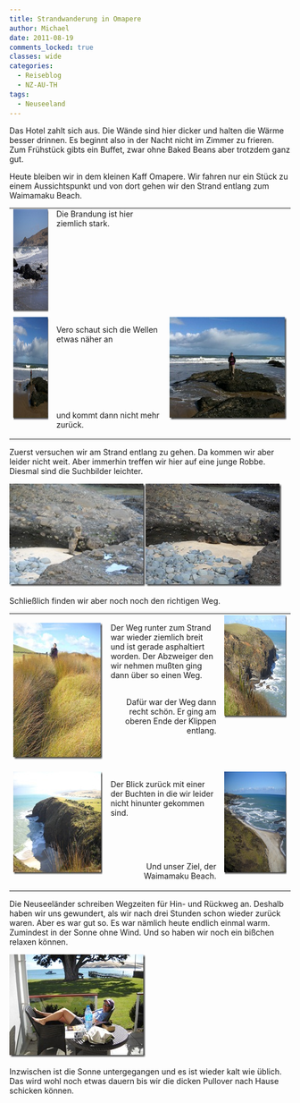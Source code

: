 ```yaml
---
title: Strandwanderung in Omapere
author: Michael
date: 2011-08-19
comments_locked: true
classes: wide
categories:
  - Reiseblog
  - NZ-AU-TH
tags:
  - Neuseeland
---
```


<p>Das Hotel zahlt sich aus. Die Wände sind hier dicker und halten die Wärme besser drinnen. Es beginnt also in der Nacht nicht im Zimmer zu frieren. Zum Frühstück gibts ein Buffet, zwar ohne Baked Beans aber trotzdem ganz gut.</p>  <p>Heute bleiben wir in dem kleinen Kaff Omapere. Wir fahren nur ein Stück zu einem Aussichtspunkt und von dort gehen wir den Strand entlang zum Waimamaku Beach.</p>  <table border="0" cellspacing="0" cellpadding="2" width="661"><tbody>     <tr>       <td valign="top" width="95"><a href="/assets/images/2011/08/DSCN0862.jpg"><img src="/assets/images/2011/08/DSCN0862_thumb.jpg" width="244" height="184" alt="DSCN0862" border="0" /></a></td>        <td valign="top" width="250">Die Brandung ist hier ziemlich stark.</td>        <td valign="top" width="314">&#160;</td>     </tr>      <tr>       <td valign="top" width="95"><a href="/assets/images/2011/08/IMG_0769.jpg"><img src="/assets/images/2011/08/IMG_0769_thumb.jpg" width="244" height="184" alt="IMG_0769" border="0" /></a></td>        <td valign="top" width="251">         <p align="left">Vero schaut sich die Wellen etwas näher an            <br />            <br />            <br />            <br />            <br />            <br />            <br />            <br />und kommt dann nicht mehr zurück.</p>       </td>        <td valign="top" width="314"><a href="/assets/images/2011/08/IMG_0770.jpg"><img src="/assets/images/2011/08/IMG_0770_thumb.jpg" width="244" height="184" alt="IMG_0770" border="0" /></a></td>     </tr>   </tbody></table>  <p>Zuerst versuchen wir am Strand entlang zu gehen. Da kommen wir aber leider nicht weit. Aber immerhin treffen wir hier auf eine junge Robbe. Diesmal sind die Suchbilder leichter.</p>  <p><a href="/assets/images/2011/08/DSCN0863.jpg"><img src="/assets/images/2011/08/DSCN0863_thumb.jpg" width="244" height="184" alt="DSCN0863" border="0" /></a><a href="/assets/images/2011/08/DSCN0865.jpg"><img src="/assets/images/2011/08/DSCN0865_thumb.jpg" width="244" height="184" alt="DSCN0865" border="0" /></a></p>  <p>Schließlich finden wir aber noch noch den richtigen Weg.</p>  <table border="0" cellspacing="0" cellpadding="2" width="677"><tbody>     <tr>       <td valign="top" width="250">         <p><a href="/assets/images/2011/08/DSCN0870.jpg"><img src="/assets/images/2011/08/DSCN0870_thumb.jpg" width="184" height="244" alt="DSCN0870" border="0" /></a><a></a></p>       </td>        <td valign="top" width="250">         <p>Der Weg runter zum Strand war wieder ziemlich breit und ist gerade asphaltiert worden. Der Abzweiger den wir nehmen mußten ging dann über so einen Weg.</p>          <p align="right">           <br />Dafür war der Weg dann recht schön. Er ging am oberen Ende der Klippen entlang.</p>       </td>        <td valign="top" width="175"><a href="/assets/images/2011/08/DSCN0868.jpg"><img src="/assets/images/2011/08/DSCN0868_thumb.jpg" width="244" height="184" alt="DSCN0868" border="0" /></a></td>     </tr>      <tr>       <td valign="top" width="250"><a href="/assets/images/2011/08/DSCN0879.jpg"><img src="/assets/images/2011/08/DSCN0879_thumb.jpg" width="244" height="184" alt="DSCN0879" border="0" /></a></td>        <td valign="top" width="250">         <p align="left">Der Blick zurück mit einer der Buchten in die wir leider nicht hinunter gekommen sind.            <br /></p>          <p align="right">&#160;</p>          <p align="right">           <br />            <br />Und unser Ziel, der Waimamaku Beach.</p>       </td>        <td valign="top" width="175"><a href="/assets/images/2011/08/DSCN0881.jpg"><img src="/assets/images/2011/08/DSCN0881_thumb.jpg" width="244" height="184" alt="DSCN0881" border="0" /></a></td>     </tr>   </tbody></table>  <p>Die Neuseeländer schreiben Wegzeiten für Hin- und Rückweg an. Deshalb haben wir uns gewundert, als wir nach drei Stunden schon wieder zurück waren. Aber es war gut so. Es war nämlich heute endlich einmal warm. Zumindest in der Sonne ohne Wind. Und so haben wir noch ein bißchen relaxen können.</p>  <p><a href="/assets/images/2011/08/DSCN0905.jpg"><img src="/assets/images/2011/08/DSCN0905_thumb.jpg" width="244" height="184" alt="DSCN0905" border="0" /></a></p>  <p>Inzwischen ist die Sonne untergegangen und es ist wieder kalt wie üblich. Das wird wohl noch etwas dauern bis wir die dicken Pullover nach Hause schicken können.</p>
